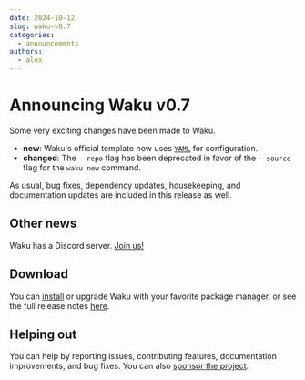 ```yaml
---
date: 2024-10-12
slug: waku-v0.7
categories:
  - announcements
authors:
  - alex
---
```


# Announcing Waku v0.7

Some very exciting changes have been made to Waku.

- **new**: Waku's official template now uses [`YAML`](../../configuration/introduction.md)
  for configuration.
- **changed**: The `--repo` flag has been deprecated in favor of the `--source` flag
  for the `waku new` command.

As usual, bug fixes, dependency updates, housekeeping, and documentation updates
are included in this release as well.

## Other news

Waku has a Discord server. [Join us!](https://discord.gg/NcRFkVTcaw)

## Download

You can [install](../../install.md) or upgrade Waku with your favorite package manager,
or see the full release notes [here](https://github.com/caffeine-addictt/waku/releases/tag/v0.7.0).

## Helping out

You can help by reporting issues, contributing features, documentation improvements,
and bug fixes. You can also [sponsor the project][sponsor].

[sponsor]: https://github.com/sponsors/caffeine-addictt
